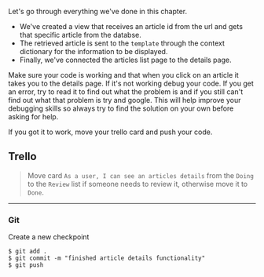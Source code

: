Let's go through everything we've done in this chapter.

 * We've created a view that receives an article id from the url and gets that specific article from the databse.
 * The retrieved article is sent to the `template` through the context dictionary for the information to be displayed.
 * Finally, we've connected the articles list page to the details page.


Make sure your code is working and that when you click on an article it takes you to the details page. If it's not working debug your code. If you get an error, try to read it to find out what the problem is and if you still can't find out what that problem is try and google. This will help improve your debugging skills so always try to find the solution on your own before asking for help.


If you got it to work, move your trello card and push your code.


## Trello
> Move card `As a user, I can see an articles details` from the `Doing` to the `Review` list if someone needs to review it, otherwise move it to `Done`.
___

### Git

Create a new checkpoint

```shell
$ git add .
$ git commit -m "finished article details functionality"
$ git push
```

